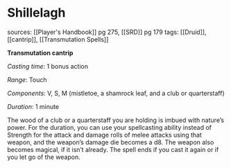 # Shillelagh
sources: [[Player's Handbook]] pg 275, [[SRD]] pg 179
tags: [[Druid]], [[cantrip]], [[Transmutation Spells]]

**Transmutation cantrip**

*Casting time*: 1 bonus action

*Range*: Touch

*Components*: V, S, M (mistletoe, a shamrock leaf, and a club or quarterstaff)

*Duration*: 1 minute

The wood of a club or a quarterstaff you are holding is imbued with nature’s power. For the duration, you can use your spellcasting ability instead of Strength for the attack and damage rolls of melee attacks using that weapon, and the weapon’s damage die becomes a d8. The weapon also becomes magical, if it isn’t already. The spell ends if you cast it again or if you let go of the weapon.
